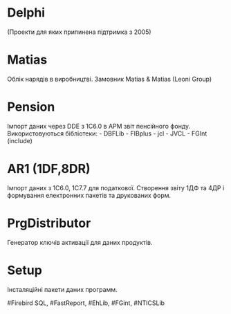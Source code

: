 # Delphi
(Проекти для яких припинена підтримка з 2005)

# Matias
Облік нарядів в виробництві. Замовник Matias & Matias (Leoni Group) 

# Pension
Імпорт даних через DDE з 1С6.0 в АРМ звіт пенсійного фонду. Використовуються бібліотеки: - DBFLib - FIBplus - jcl - JVCL - FGInt (include)

# AR1 (1DF,8DR)
Імпорт даних з 1С6.0, 1С7.7  для податкової. Створення звіту 1ДФ та 4ДР і формування електронних пакетів та друкованих форм.

# PrgDistributor
Генератор ключів активації для даних продуктів.

# Setup
Інсталяційні пакети даних программ. 

#Firebird SQL, #FastReport, #EhLib, #FGint,  #NTICSLib
